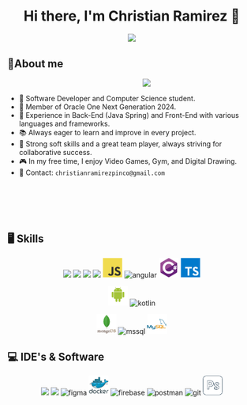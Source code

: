 <h1 align="center">Hi there, I'm Christian Ramirez 👋</h1>


<p align="center">
  <a href="https://github.com/DenverCoder1/readme-typing-svg"><img src="https://readme-typing-svg.herokuapp.com?font=Time+New+Roman&color=FF91BC&size=45&center=true&vCenter=true&width=900&height=80&lines=Software+Developer;Always+learning+and+improving"></a>
</p>


## 👾About me

<picture><img align="right" src="https://i.imgur.com/pxUn9qD.gif?raw=true" width=230px></picture>
<br>
- 💼 Software Developer and Computer Science student.
- 🏅 Member of Oracle One Next Generation 2024.
- 🚀 Experience in Back-End (Java Spring) and Front-End with various languages and frameworks.
- 📚 Always eager to learn and improve in every project.
- 🤝 Strong soft skills and a great team player, always striving for collaborative success.
- 🎮 In my free time, I enjoy Video Games, Gym, and Digital Drawing.
- 📧 Contact: `christianramirezpinco@gmail.com`

<br>
<br>
<br>
<br>

<h2 align="left"> 🖥️ Skills </h2>

<p align="center">
<img src="https://img.icons8.com/color/48/000000/spring-logo.png"/>
<img src="https://img.icons8.com/color/48/000000/java-coffee-cup-logo.png"/>
 <img src="https://img.icons8.com/color/48/000000/html-5.png"/>
  <img src="https://img.icons8.com/color/48/000000/css3.png"/>
<img src="https://raw.githubusercontent.com/devicons/devicon/master/icons/javascript/javascript-original.svg" alt="javascript" width="40" height="40"/>
<img src="https://angular.io/assets/images/logos/angular/angular.svg" alt="angular" width="50" height="50"/> 
  <img src="https://raw.githubusercontent.com/devicons/devicon/master/icons/csharp/csharp-original.svg" alt="csharp" width="40" height="40"/>
  <img src="https://raw.githubusercontent.com/devicons/devicon/master/icons/typescript/typescript-original.svg" alt="typescript" width="40" height="40"/>
</p>

<p align="center">
<img src="https://raw.githubusercontent.com/devicons/devicon/master/icons/android/android-original-wordmark.svg" alt="android" width="40" height="40"/> </a> 
<img src="https://www.vectorlogo.zone/logos/kotlinlang/kotlinlang-icon.svg" alt="kotlin" width="40" height="40"/> </a>
</p>

<P align="center">
<img src="https://raw.githubusercontent.com/devicons/devicon/master/icons/mongodb/mongodb-original-wordmark.svg" alt="mongodb" width="40" height="40"/> </a>
<img src="https://www.svgrepo.com/show/303229/microsoft-sql-server-logo.svg" alt="mssql" width="40" height="40"/> </a> 
<img src="https://raw.githubusercontent.com/devicons/devicon/master/icons/mysql/mysql-original-wordmark.svg" alt="mysql" width="40" height="40"/> </a>
</p>



<h2 align="left">💻 IDE's & Software </h2>

<p align="center">
  <img src="https://img.icons8.com/color/48/000000/intellij-idea.png"/>
  <img src="https://img.icons8.com/color/48/000000/visual-studio-code-2019.png"/>
  <img src="https://www.vectorlogo.zone/logos/figma/figma-icon.svg" alt="figma" width="40" height="40"/> </a>
  <img src="https://raw.githubusercontent.com/devicons/devicon/master/icons/docker/docker-original-wordmark.svg" alt="docker" width="40" height="40"/> </a> 
  <img src="https://www.vectorlogo.zone/logos/firebase/firebase-icon.svg" alt="firebase" width="40" height="40"/> </a>
  <img src="https://www.vectorlogo.zone/logos/getpostman/getpostman-icon.svg" alt="postman" width="40" height="40"/> </a>
  <img src="https://www.vectorlogo.zone/logos/git-scm/git-scm-icon.svg" alt="git" width="40" height="40"/> </a>
  <img src="https://raw.githubusercontent.com/devicons/devicon/master/icons/photoshop/photoshop-line.svg" alt="photoshop" width="40" height="40"/> </a>
</p>

